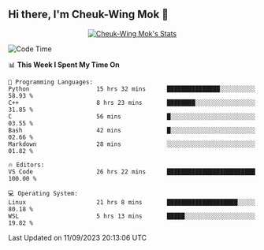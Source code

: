 ## Hi there, I'm Cheuk-Wing Mok 👋

<!--
**mozro0327/mozro0327** is a ✨ _special_ ✨ repository because its `README.md` (this file) appears on your GitHub profile.

Here are some ideas to get you started:

- 🔭 I’m currently working on ...
- 🌱 I’m currently learning ...
- 👯 I’m looking to collaborate on ...
- 🤔 I’m looking for help with ...
- 💬 Ask me about ...
- 📫 How to reach me: ...
- 😄 Pronouns: ...
- ⚡ Fun fact: ...
-->

<p align="center">
  <a href="https://github.com/mozro0327" class="rich-diff-level-one">
    <img src="https://github-readme-stats.vercel.app/api?username=mozro0327&title_color=333&text_color=777" alt="Cheuk-Wing Mok's Stats" >
    <!-- &hide=issues
    <img src="https://github-readme-stats.vercel.app/api?username=mozro0327&hide=issues&title_color=333&text_color=777" alt="Cheuk-Wing Mok's Stats" >
    -->
  </a>
</p>

<!--START_SECTION:waka-->
![Code Time](http://img.shields.io/badge/Code%20Time-1%2C960%20hrs%2038%20mins-blue)

📊 **This Week I Spent My Time On** 

```text
💬 Programming Languages: 
Python                   15 hrs 32 mins      ███████████████░░░░░░░░░░   58.93 % 
C++                      8 hrs 23 mins       ████████░░░░░░░░░░░░░░░░░   31.85 % 
C                        56 mins             █░░░░░░░░░░░░░░░░░░░░░░░░   03.55 % 
Bash                     42 mins             █░░░░░░░░░░░░░░░░░░░░░░░░   02.66 % 
Markdown                 28 mins             ░░░░░░░░░░░░░░░░░░░░░░░░░   01.82 % 

🔥 Editors: 
VS Code                  26 hrs 22 mins      █████████████████████████   100.00 % 

💻 Operating System: 
Linux                    21 hrs 8 mins       ████████████████████░░░░░   80.18 % 
WSL                      5 hrs 13 mins       █████░░░░░░░░░░░░░░░░░░░░   19.82 % 
```


 Last Updated on 11/09/2023 20:13:06 UTC
<!--END_SECTION:waka-->
